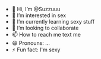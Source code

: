 - 👋 Hi, I’m @Suzzuuu
- 👀 I’m interested in sex
- 🌱 I’m currently learning sexy stuff
- 💞️ I’m looking to collaborate 
- 📫 How to reach me text me 
- 😄 Pronouns: ...
- ⚡ Fun fact: I'm sexy

<!---
Suzzuuu/Suzzuuu is a ✨ special ✨ repository because its `README.md` (this file) appears on your GitHub profile.
You can click the Preview link to take a look at your changes.
--->
